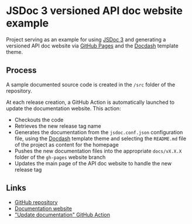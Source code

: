 # JSDoc 3 versioned API doc website example

Project serving as an example for using [JSDoc 3](https://jsdoc.app/) and generating a versioned API doc website via [GitHub Pages](https://pages.github.com/) and the [Docdash](https://github.com/clenemt/docdash) template theme.

## Process

A sample documented source code is created in the `/src` folder of the repository.

At each release creation, a GitHub Action is automatically launched to update the documentation website. This action:
- Checkouts the code
- Retrieves the new release tag name
- Generates the documentation from the `jsdoc.conf.json` configuration file, using the [Docdash](https://github.com/clenemt/docdash) template theme and selecting the `README.md` file of the project as content for the homepage
- Pushes the new documentation files into the appropriate `docs/vX.X.X` folder of the `gh-pages` website branch
- Updates the main page of the API doc website to handle the new release tag

## Links

- [GitHub repository](https://github.com/ehenon/jsdoc3-versioned-apidoc-website-example)
- [Documentation website](https://ehenon.github.io/jsdoc3-versioned-apidoc-website-example)
- ["Update documentation" GitHub Action](https://github.com/ehenon/jsdoc3-versioned-apidoc-website-example/blob/main/.github/workflows/jsdoc-action.yml)
